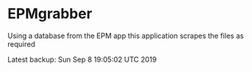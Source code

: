 # EPMgrabber
Using a database from the EPM app this application scrapes the files as required


Latest backup: Sun Sep 8 19:05:02 UTC 2019
